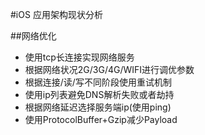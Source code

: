 #iOS 应用架构现状分析



##网络优化
* 使用tcp长连接实现网络服务
* 根据网络状况2G/3G/4G/WIFI进行调优参数
* 根据连接/读/写不同阶段使用重试机制
* 使用ip列表避免DNS解析失败或者劫持
* 根据网络延迟选择服务端ip(使用ping)
* 使用ProtocolBuffer+Gzip减少Payload


